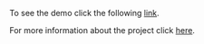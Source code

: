 To see the demo click the following [link](https://dkasinets.github.io./).

For more information about the project click [here](https://devpost.com/software/beacon-mu8bt1).
